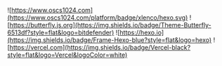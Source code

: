 ![https://www.oscs1024.com](https://www.oscs1024.com/platform/badge/xlenco/hexo.svg)
![https://butterfly.js.org](https://img.shields.io/badge/Theme-Butterfly-6513df?style=flat&logo=bitdefender)
![https://hexo.io](https://img.shields.io/badge/Frame-Hexo-blue?style=flat&logo=hexo)
![https://vercel.com](https://img.shields.io/badge/Vercel-black?style=flat&logo=Vercel&logoColor=white)

